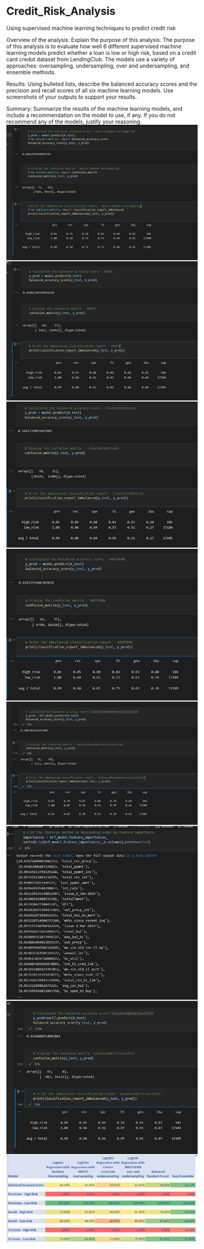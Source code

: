 # Credit_Risk_Analysis
Using supervised machine learning techniques to predict credit risk

Overview of the analysis: Explain the purpose of this analysis.
The purpose of this analysis is to evaluate how well 6 different supervised machine learning models predict whether a loan is low or high risk, based on a credit card credut dataset from LendingClub. The models use a variety of approaches: oversampling, undersampling, over and undersampling, and ensemble methods.

Results: Using bulleted lists, describe the balanced accuracy scores and the precision and recall scores of all six machine learning models. Use screenshots of your outputs to support your results.

Summary: Summarize the results of the machine learning models, and include a recommendation on the model to use, if any. If you do not recommend any of the models, justify your reasoning.
![naive random](https://github.com/mgsrichard/Credit_Risk_Analysis/blob/main/Resources/naive_random_oversampling.png)
![SMOTE](https://github.com/mgsrichard/Credit_Risk_Analysis/blob/main/Resources/SMOTE.png)
![cluster centroids](https://github.com/mgsrichard/Credit_Risk_Analysis/blob/main/Resources/cluster_centroids.png)
![SMOTEENN](https://github.com/mgsrichard/Credit_Risk_Analysis/blob/main/Resources/SMOTEENN.png)
![balanced random forest](https://github.com/mgsrichard/Credit_Risk_Analysis/blob/main/Resources/balanced_random_classifier.png)
![brf features](https://github.com/mgsrichard/Credit_Risk_Analysis/blob/main/Resources/balanced_random_features.png)
![easy ensemble](https://github.com/mgsrichard/Credit_Risk_Analysis/blob/main/Resources/easy_ensemble.png)
![excel summary](https://github.com/mgsrichard/Credit_Risk_Analysis/blob/main/Resources/summary.png)
